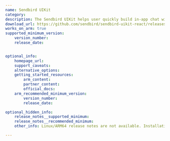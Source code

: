 ```yaml
---
name: Sendbird UIKit
category: 
description: The Sendbird UIKit helps user quickly build in-app chat with customizable, pre-built UI components. 
download_url: https://github.com/sendbird/sendbird-uikit-react/releases
works_on_arm: true
supported_minimum_version:
    version_number: 
    release_date: 


optional_info:
    homepage_url: 
    support_caveats:
    alternative_options:
    getting_started_resources:
        arm_content:
        partner_content:
        official_docs: 
    arm_recommended_minimum_version:
        version_number:
        release_date:

optional_hidden_info:
    release_notes__supported_minimum:
    release_notes__recommended_minimum:
    other_info: Linux/ARM64 release notes are not available. Installation and testing are done using released source code tar.

---
```

